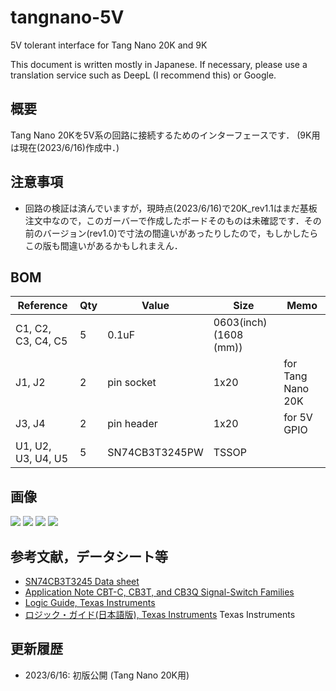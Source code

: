 # tangnano-5V
5V tolerant interface for Tang Nano 20K and 9K

This document is written mostly in Japanese. If necessary, please use a translation service such as DeepL (I recommend this) or Google.

## 概要
Tang Nano 20Kを5V系の回路に接続するためのインターフェースです．
(9K用は現在(2023/6/16)作成中．)


## 注意事項
- 回路の検証は済んでいますが，現時点(2023/6/16)で20K_rev1.1はまだ基板注文中なので，このガーバーで作成したボードそのものは未確認です．その前のバージョン(rev1.0)で寸法の間違いがあったりしたので，もしかしたらこの版も間違いがあるかもしれまえん．

## BOM
|Reference          |Qty| Value          |Size |Memo |
|-------------------|---|----------------|-----|-----|
|C1, C2, C3, C4, C5 |5	|0.1uF	         |0603(inch)(1608 (mm))| |
|J1, J2	            |2	|pin socket      |1x20 |for Tang Nano 20K|
|J3, J4             |2	|pin header      |1x20 |for 5V GPIO|
|U1, U2, U3, U4, U5 |5	|SN74CB3T3245PW  |TSSOP| |


## 画像
![](images/pcb.jpg)
![](images/3D-20k_1.png)
![](images/3D-20k_2.png)
![](images/3D-20k_3.png)


## 参考文献，データシート等
- [SN74CB3T3245 Data sheet](https://www.ti.com/lit/ds/symlink/sn74cb3t3245.pdf)
- [Application Note CBT-C, CB3T, and CB3Q Signal-Switch Families](https://www.ti.com/lit/an/scda008c/scda008c.pdf)
- [Logic Guide, Texas Instruments](https://www.ti.com/lit/sg/sdyu001ab/sdyu001ab.pdf)
- [ロジック・ガイド(日本語版), Texas Instruments](https://www.tij.co.jp/jp/lit/sg/jajt217/jajt217.pdf) Texas Instruments

## 更新履歴
- 2023/6/16: 初版公開 (Tang Nano 20K用)
